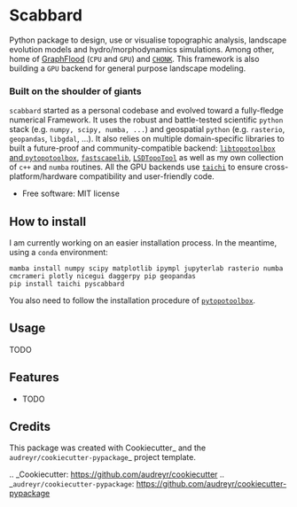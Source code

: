 # Scabbard

<!-- 
.. image:: https://img.shields.io/pypi/v/scabbard.svg
        :target: https://pypi.python.org/pypi/scabbard

.. image:: https://readthedocs.org/projects/scabbard/badge/?version=latest
        :target: https://scabbard.readthedocs.io/en/latest/?version=latest
        :alt: Documentation Status -->



Python package to design, use or visualise topographic analysis, landscape evolution models and hydro/morphodynamics simulations. Among other, home of [GraphFlood](https://egusphere.copernicus.org/preprints/2024/egusphere-2024-1239/) (`CPU` and `GPU`) and [`CHONK`](https://gmd.copernicus.org/articles/17/71/2024/). This framework is also building a `GPU` backend for general purpose landscape modeling.


### Built on the shoulder of giants

`scabbard` started as a personal codebase and evolved toward a fully-fledge numerical Framework. It uses the robust and battle-tested scientific `python` stack (e.g. `numpy, scipy, numba, ...`) and geospatial `python` (e.g. `rasterio`, `geopandas`, `libgdal`, ...). It also relies on multiple domain-specific libraries to built a future-proof and community-compatible backend: [`libtopotoolbox` and `pytopotoolbox`](https://github.com/TopoToolbox), [`fastscapelib`](https://fastscapelib.readthedocs.io/en/latest/), [`LSDTopoTool`](https://lsdtopotools.github.io/) as well as my own collection of `c++` and `numba` routines. All the GPU backends use [`taichi`](https://docs.taichi-lang.org/) to ensure cross-platform/hardware compatibility and user-friendly code.


* Free software: MIT license
<!-- * Documentation: https://scabbard.readthedocs.io. -->

## How to install

I am currently working on an easier installation process. In the meantime, using a `conda` environment:

```
mamba install numpy scipy matplotlib ipympl jupyterlab rasterio numba cmcrameri plotly nicegui daggerpy pip geopandas
pip install taichi pyscabbard
```

You also need to follow the installation procedure of [`pytopotoolbox`](https://github.com/TopoToolbox/pytopotoolbox).  


## Usage

TODO

## Features

* TODO

## Credits


This package was created with Cookiecutter_ and the `audreyr/cookiecutter-pypackage`_ project template.

.. _Cookiecutter: https://github.com/audreyr/cookiecutter
.. _`audreyr/cookiecutter-pypackage`: https://github.com/audreyr/cookiecutter-pypackage
